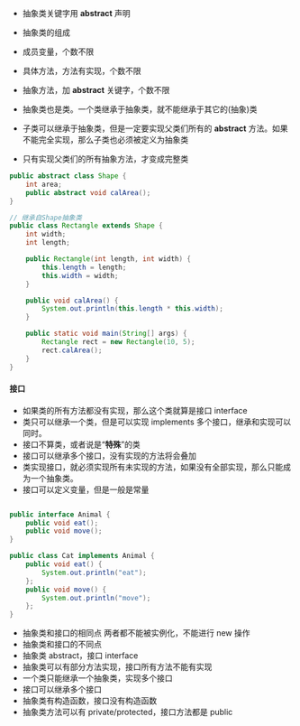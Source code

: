 - 抽象类关键字用 **abstract** 声明
- 抽象类的组成
- 成员变量，个数不限
- 具体方法，方法有实现，个数不限
- 抽象方法，加 **abstract** 关键字，个数不限

- 抽象类也是类。一个类继承于抽象类，就不能继承于其它的(抽象)类
- 子类可以继承于抽象类，但是一定要实现父类们所有的 **abstract** 方法。如果不能完全实现，那么子类也必须被定义为抽象类
- 只有实现父类们的所有抽象方法，才变成完整类

```java
public abstract class Shape {
    int area;
    public abstract void calArea();
}

// 继承自Shape抽象类
public class Rectangle extends Shape {
    int width;
    int length;

    public Rectangle(int length, int width) {
        this.length = length;
        this.width = width;
    }

    public void calArea() {
        System.out.println(this.length * this.width);
    }

    public static void main(String[] args) {
        Rectangle rect = new Rectangle(10, 5);
        rect.calArea();
    }
}

```

#### 接口

- 如果类的所有方法都没有实现，那么这个类就算是接口 interface
- 类只可以继承一个类，但是可以实现 implements 多个接口，继承和实现可以同时。
- 接口不算类，或者说是“**特殊**”的类
- 接口可以继承多个接口，没有实现的方法将会叠加
- 类实现接口，就必须实现所有未实现的方法，如果没有全部实现，那么只能成为一个抽象类。
- 接口可以定义变量，但是一般是常量

```java

public interface Animal {
    public void eat();
    public void move();
}

public class Cat implements Animal {
    public void eat() {
        System.out.println("eat");
    };
    public void move() {
        System.out.println("move");
    };
}

```

- 抽象类和接口的相同点
  两者都不能被实例化，不能进行 new 操作
- 抽象类和接口的不同点
- 抽象类 abstract，接口 interface
- 抽象类可以有部分方法实现，接口所有方法不能有实现
- 一个类只能继承一个抽象类，实现多个接口
- 接口可以继承多个接口
- 抽象类有构造函数，接口没有构造函数
- 抽象类方法可以有 private/protected，接口方法都是 public
